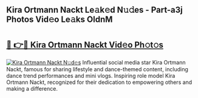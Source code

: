 ## Kira Ortmann Nackt Le𝚊k𝚎d N𝚞𝚍es - Part-a3j Photos Vid𝚎o Le𝚊ks OldnM

# <h2><a href="http://fb4yau.evod.top/?m=Kira+Ortmann+Nackt">🔗 👉🔴 Kira Ortmann Nackt Vid𝚎o Ph𝚘t𝚘s</a></h2>

[![Kira Ortmann Nackt N𝚞d𝚎s](https://i.imgur.com/8V9OHl7.gif)](http://fb4yau.evod.top/?m=Kira+Ortmann+Nackt)
Influential social media star Kira Ortmann Nackt, famous for sharing lifestyle and dance-themed content, including dance trend performances and mini vlogs. Inspiring role model Kira Ortmann Nackt, recognized for their dedication to empowering others and making a difference. 

